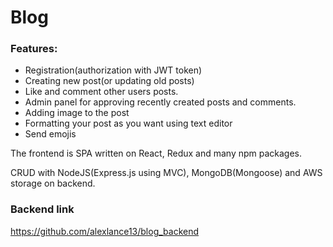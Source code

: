 # Blog

### Features:
- Registration(authorization with JWT token) 
- Creating new post(or updating old posts)
- Like and comment other users posts. 
- Admin panel for approving recently created posts and comments.
- Adding image to the post 
- Formatting your post as you want using text editor 
- Send emojis 

The frontend is SPA written on React, Redux and many npm packages. 

CRUD with NodeJS(Express.js using MVC), MongoDB(Mongoose) and AWS storage on backend.

### Backend link
https://github.com/alexlance13/blog_backend
